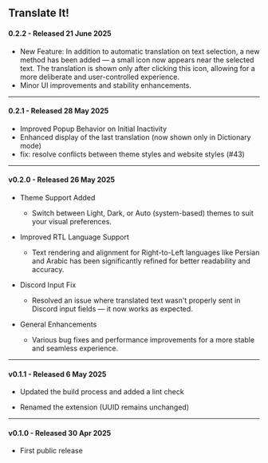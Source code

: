 ## Translate It!

#### 0.2.2 - Released 21 June 2025

- New Feature: In addition to automatic translation on text selection, a new method has been added — a small icon now appears near the selected text. The translation is shown only after clicking this icon, allowing for a more deliberate and user-controlled experience.
- Minor UI improvements and stability enhancements.

---

#### 0.2.1 - Released 28 May 2025

- Improved Popup Behavior on Initial Inactivity
- Enhanced display of the last translation (now shown only in Dictionary mode)
- fix: resolve conflicts between theme styles and website styles (#43)

---

#### v0.2.0 - Released 26 May 2025

- Theme Support Added
    - Switch between Light, Dark, or Auto (system-based) themes to suit your visual preferences.

- Improved RTL Language Support
    - Text rendering and alignment for Right-to-Left languages like Persian and Arabic has been significantly refined for better readability and accuracy.

- Discord Input Fix
    - Resolved an issue where translated text wasn't properly sent in Discord input fields — it now works as expected.

- General Enhancements
    - Various bug fixes and performance improvements for a more stable and seamless experience.

---

#### v0.1.1 - Released 6 May 2025

- Updated the build process and added a lint check

- Renamed the extension (UUID remains unchanged)

---

#### v0.1.0 - Released 30 Apr 2025

- First public release
